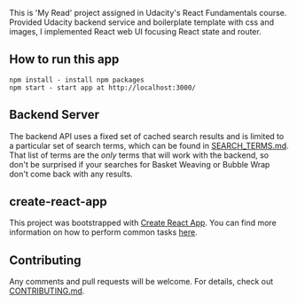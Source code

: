 This is 'My Read' project assigned in Udacity's React Fundamentals course. Provided Udacity backend service and boilerplate template with css and images, I implemented React web UI focusing React state and router.

## How to run this app
```
npm install - install npm packages
npm start - start app at http://localhost:3000/
```

## Backend Server
The backend API uses a fixed set of cached search results and is limited to a particular set of search terms, which can be found in [SEARCH_TERMS.md](SEARCH_TERMS.md). That list of terms are the _only_ terms that will work with the backend, so don't be surprised if your searches for Basket Weaving or Bubble Wrap don't come back with any results. 

## create-react-app

This project was bootstrapped with [Create React App](https://github.com/facebookincubator/create-react-app). You can find more information on how to perform common tasks [here](https://github.com/facebookincubator/create-react-app/blob/master/packages/react-scripts/template/README.md).

## Contributing

Any comments and pull requests will be welcome. For details, check out [CONTRIBUTING.md](CONTRIBUTING.md).
